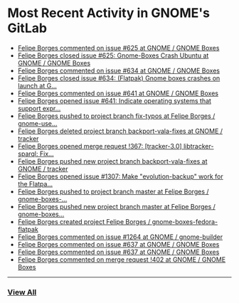 # Most Recent Activity in GNOME's GitLab

<!-- BLOG-POST-LIST:START -->
- [Felipe Borges commented on issue #625 at GNOME / GNOME Boxes](https://gitlab.gnome.org/GNOME/gnome-boxes/-/issues/625#note_1000756)
- [Felipe Borges closed issue #625: Gnome-Boxes Crash Ubuntu at GNOME / GNOME Boxes](https://gitlab.gnome.org/GNOME/gnome-boxes/-/issues/625)
- [Felipe Borges commented on issue #634 at GNOME / GNOME Boxes](https://gitlab.gnome.org/GNOME/gnome-boxes/-/issues/634#note_1000745)
- [Felipe Borges closed issue #634: (Flatpak) Gnome boxes crashes on launch at G...](https://gitlab.gnome.org/GNOME/gnome-boxes/-/issues/634)
- [Felipe Borges commented on issue #641 at GNOME / GNOME Boxes](https://gitlab.gnome.org/GNOME/gnome-boxes/-/issues/641#note_999861)
- [Felipe Borges opened issue #641: Indicate operating systems that support expr...](https://gitlab.gnome.org/GNOME/gnome-boxes/-/issues/641)
- [Felipe Borges pushed to project branch fix-typos at Felipe Borges / gnome-use...](https://gitlab.gnome.org/felipeborges/gnome-user-docs/-/compare/8ce3ae6bc143b971608941777da0ba16011a2e07...e875e2a1dc4fc79aca0e001665670ace560b6f80)
- [Felipe Borges deleted project branch backport-vala-fixes at GNOME / tracker](https://gitlab.gnome.org/GNOME/tracker/-/commits/backport-vala-fixes)
- [Felipe Borges opened merge request !367: [tracker-3.0] libtracker-sparql: Fix...](https://gitlab.gnome.org/GNOME/tracker/-/merge_requests/367)
- [Felipe Borges pushed new project branch backport-vala-fixes at GNOME / tracker](https://gitlab.gnome.org/GNOME/tracker/-/commits/backport-vala-fixes)
- [Felipe Borges opened issue #1307: Make &quot;evolution-backup&quot; work for the Flatpa...](https://gitlab.gnome.org/GNOME/evolution/-/issues/1307)
- [Felipe Borges pushed to project branch master at Felipe Borges / gnome-boxes-...](https://gitlab.gnome.org/felipeborges/gnome-boxes-fedora-flatpak/-/commit/eb9cebfc83163f1eb59e3a53133ebaab361091ab)
- [Felipe Borges pushed new project branch master at Felipe Borges / gnome-boxes...](https://gitlab.gnome.org/felipeborges/gnome-boxes-fedora-flatpak/-/commits/master)
- [Felipe Borges created project Felipe Borges / gnome-boxes-fedora-flatpak](https://gitlab.gnome.org/felipeborges/gnome-boxes-fedora-flatpak)
- [Felipe Borges commented on issue #1264 at GNOME / gnome-builder](https://gitlab.gnome.org/GNOME/gnome-builder/-/issues/1264#note_997325)
- [Felipe Borges commented on issue #637 at GNOME / GNOME Boxes](https://gitlab.gnome.org/GNOME/gnome-boxes/-/issues/637#note_997218)
- [Felipe Borges commented on issue #637 at GNOME / GNOME Boxes](https://gitlab.gnome.org/GNOME/gnome-boxes/-/issues/637#note_997105)
- [Felipe Borges commented on merge request !402 at GNOME / GNOME Boxes](https://gitlab.gnome.org/GNOME/gnome-boxes/-/merge_requests/402#note_997060)
<!-- BLOG-POST-LIST:END -->

___

### [View All](https://gitlab.gnome.org/users/felipeborges/activity)
